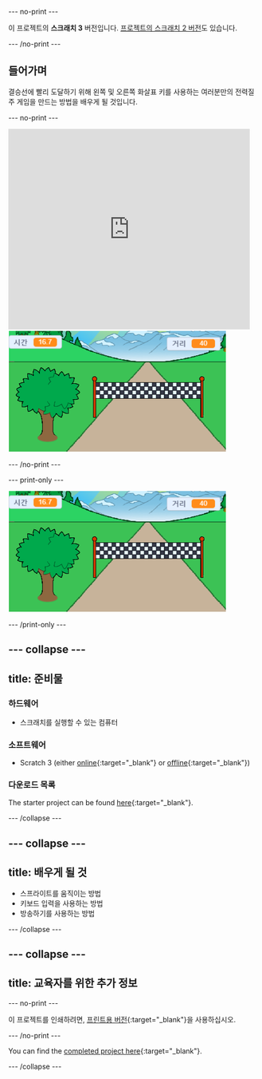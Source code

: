 --- no-print ---

이 프로젝트의 **스크래치 3** 버전입니다. [프로젝트의 스크래치 2 버전](https://projects.raspberrypi.org/en/projects/sprint-scratch2)도 있습니다.

--- /no-print ---

## 들어가며

결승선에 빨리 도달하기 위해 왼쪽 및 오른쪽 화살표 키를 사용하는 여러분만의 전력질주 게임을 만드는 방법을 배우게 될 것입니다.

--- no-print ---

<div class="scratch-preview">
  <iframe allowtransparency="true" width="485" height="402" src="https://scratch.mit.edu/projects/embed/298930696/?autostart=false" frameborder="0" scrolling="no"></iframe>
  <img src="images/sprint-final.png">
</div>

--- /no-print ---

--- print-only ---

![완료 된 프로젝트](images/sprint-final.png)

--- /print-only ---


--- collapse ---
---
title: 준비물
---

### 하드웨어

+ 스크래치를 실행할 수 있는 컴퓨터

### 소프트웨어

+ Scratch 3 (either [online](https://rpf.io/scratchon){:target="_blank"} or [offline](https://rpf.io/scratchoff){:target="_blank"})

### 다운로드 목록

The starter project can be found [here](https://rpf.io/p/en/sprint-go){:target="_blank"}.

--- /collapse ---

--- collapse ---
---
title: 배우게 될 것
---

- 스프라이트를 움직이는 방법
- 키보드 입력을 사용하는 방법
- 방송하기를 사용하는 방법

--- /collapse ---

--- collapse ---
---
title: 교육자를 위한 추가 정보
---

--- no-print ---

이 프로젝트를 인쇄하려면, [프린트용 버전](https://projects.raspberrypi.org/en/projects/sprint/print){:target="_blank"}을 사용하십시오.

--- /no-print ---

You can find the [completed project here](https://rpf.io/p/en/sprint-get){:target="_blank"}.

--- /collapse ---


